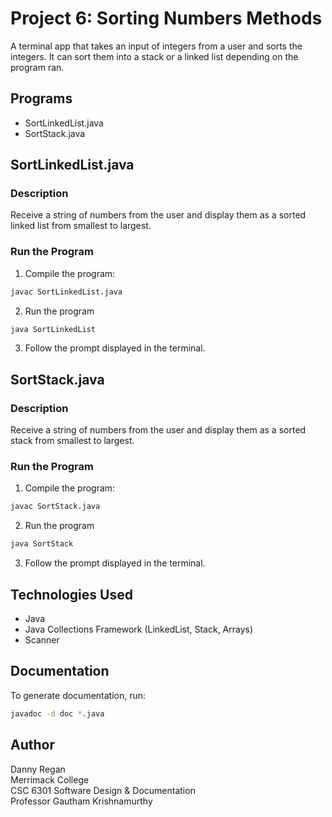 # Project 6: Sorting Numbers Methods

A terminal app that takes an input of integers from a user and sorts the integers. It can sort them into a stack or a linked list depending on the program ran.

## Programs

- SortLinkedList.java
- SortStack.java

## SortLinkedList.java

### Description

Receive a string of numbers from the user and display them as a sorted linked list from smallest to largest.

### Run the Program

1. Compile the program:

```bash
javac SortLinkedList.java
```

2. Run the program

```bash
java SortLinkedList
```

3. Follow the prompt displayed in the terminal.

## SortStack.java

### Description

Receive a string of numbers from the user and display them as a sorted stack from smallest to largest.

### Run the Program

1. Compile the program:

```bash
javac SortStack.java
```

2. Run the program

```bash
java SortStack
```

3. Follow the prompt displayed in the terminal.


## Technologies Used

- Java
- Java Collections Framework (LinkedList, Stack, Arrays)
- Scanner

## Documentation

To generate documentation, run:

```bash
javadoc -d doc *.java
```

## Author

Danny Regan  
Merrimack College  
CSC 6301 Software Design & Documentation  
Professor Gautham Krishnamurthy
